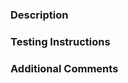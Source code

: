 ### Description

<!-- Please provide a brief description of your changes below. -->

### Testing Instructions

<!-- If any, what should be done in order to test this pull request, or re-create its effects? -->

### Additional Comments

<!-- Any additional comments that will aid with the review process. -->
